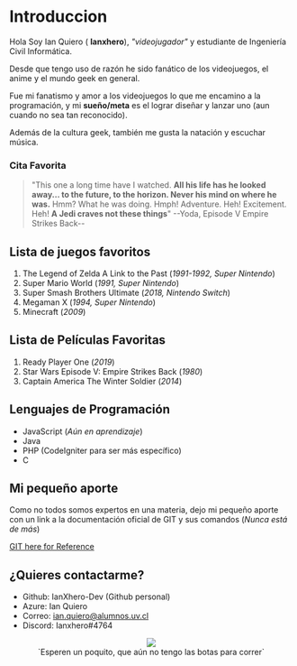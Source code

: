 # Introduccion

Hola Soy Ian Quiero ( **Ianxhero**), _"videojugador"_ y estudiante de Ingeniería Civil Informática.

Desde que tengo uso de razón he sido fanático de los videojuegos, el anime y el mundo geek en general.

Fue mi fanatismo y amor a los videojuegos lo que me encamino a la programación, y mi **sueño/meta** es el lograr diseñar y lanzar uno (aun cuando no sea tan reconocido).

Además de la cultura geek, también me gusta la natación y escuchar música.

### Cita Favorita
>"This one a long time have I watched. **All his life has he looked away... to the future, to the horizon. Never his mind on where he was.** Hmm? What he was doing. Hmph! Adventure. Heh! Excitement. Heh! **A Jedi craves not these things**"
--Yoda, Episode V Empire Strikes Back--

## Lista de juegos favoritos
1. The Legend of Zelda A Link to the Past (_1991-1992, Super Nintendo_)
2. Super Mario World (_1991, Super Nintendo_)
3. Super Smash Brothers Ultimate (_2018, Nintendo Switch_)
4. Megaman X (_1994, Super Nintendo_)
5. Minecraft (_2009_)

## Lista de Películas Favoritas
1. Ready Player One (_2019_)
2. Star Wars Episode V: Empire Strikes Back (_1980_)
3. Captain America The Winter Soldier (_2014_)

## Lenguajes de Programación
- JavaScript (_Aún en aprendizaje_)
- Java
- PHP (CodeIgniter para ser más específico)
- C

## Mi pequeño aporte
Como no todos somos expertos en una materia, dejo mi pequeño aporte con un link a la documentación oficial de GIT y sus comandos (_Nunca está de más_)

[GIT here for Reference](https://git-scm.com/docs "That's a git reference")

## ¿Quieres contactarme?
- Github: IanXhero-Dev (Github personal)
- Azure: Ian Quiero
- Correo: ian.quiero@alumnos.uv.cl
- Discord: Ianxhero#4764


<center><img src=https://66.media.tumblr.com/e35cda5ad297e1a0bbcb83257f91ccf1/tumblr_ml5gbqTWeO1rfjowdo1_500.gif></img></center>
<center>`Esperen un poquito, que aún no tengo las botas para correr`</center>